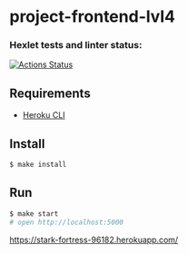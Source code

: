 # project-frontend-lvl4

### Hexlet tests and linter status:
[![Actions Status](https://github.com/EdZev/frontend-project-lvl4/workflows/hexlet-check/badge.svg)](https://github.com/EdZev/frontend-project-lvl4/actions)

## Requirements

* [Heroku CLI](https://devcenter.heroku.com/articles/heroku-cli)

## Install

```sh
$ make install
```

## Run

```sh
$ make start
# open http://localhost:5000
```

https://stark-fortress-96182.herokuapp.com/
